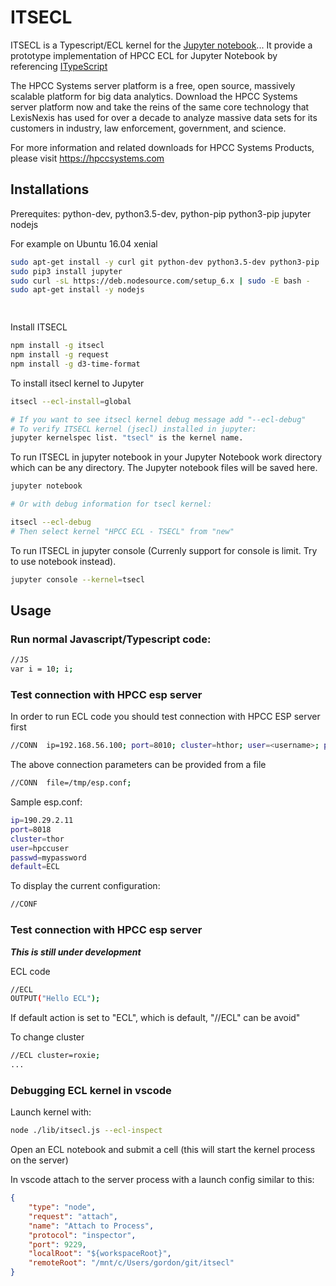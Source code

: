# ITSECL

ITSECL is a Typescript/ECL kernel for the [Jupyter notebook](http://jupyter.org/)...
It provide a prototype implementation of HPCC ECL for Jupyter Notebook by referencing [ITypeScript](https://github.com/nearbydelta/itypescript)

The HPCC Systems server platform is a free, open source, massively scalable platform for big data analytics. Download the HPCC Systems server platform now and take the reins of the same core technology that LexisNexis has used for over a decade to analyze massive data sets for its customers in industry, law enforcement, government, and science.

For more information and related downloads for HPCC Systems Products, please visit
https://hpccsystems.com


## Installations

Prerequites:
python-dev, python3.5-dev, python-pip python3-pip jupyter nodejs

For example on Ubuntu 16.04 xenial 
```sh
sudo apt-get install -y curl git python-dev python3.5-dev python3-pip
sudo pip3 install jupyter
sudo curl -sL https://deb.nodesource.com/setup_6.x | sudo -E bash -
sudo apt-get install -y nodejs

 
```
Install ITSECL
```sh
npm install -g itsecl
npm install -g request
npm install -g d3-time-format

```
To install itsecl kernel to Jupyter 
```sh
itsecl --ecl-install=global

# If you want to see itsecl kernel debug message add "--ecl-debug"
# To verify ITSECL kernel (jsecl) installed in jupyter:
jupyter kernelspec list. "tsecl" is the kernel name.
```
To run ITSECL in jupyter notebook in your Jupyter Notebook work directory which can be any directory. The Jupyter notebook files will be saved here.
```sh
jupyter notebook

# Or with debug information for tsecl kernel:

itsecl --ecl-debug   
# Then select kernel "HPCC ECL - TSECL" from "new"
```
To run ITSECL in jupyter console (Currenly support for console is limit. Try to use notebook instead). 
```sh
jupyter console --kernel=tsecl
```

## Usage

### Run normal Javascript/Typescript code:
```sh
//JS
var i = 10; i;
```

### Test connection with HPCC esp server

In order to run ECL code you should test connection with HPCC ESP server first 
```sh
//CONN  ip=192.168.56.100; port=8010; cluster=hthor; user=<username>; password=<password>;
```
The above connection parameters can be provided from a file
```sh
//CONN  file=/tmp/esp.conf;
```
Sample esp.conf:
```sh
ip=190.29.2.11
port=8018
cluster=thor
user=hpccuser
passwd=mypassword
default=ECL
```

To display the current configuration:
```sh
//CONF
```

### Test connection with HPCC esp server
***This is still under development***

ECL code
```sh
//ECL
OUTPUT("Hello ECL");
```
If default action is set to "ECL", which is default, "//ECL" can be avoid"


To change cluster 
```sh
//ECL cluster=roxie;
...
```

### Debugging ECL kernel in vscode

Launch kernel with:
```sh
node ./lib/itsecl.js --ecl-inspect
```

Open an ECL notebook and submit a cell (this will start the kernel process on the server)

In vscode attach to the server process with a launch config similar to this:
```json
{
    "type": "node",
    "request": "attach",
    "name": "Attach to Process",
    "protocol": "inspector",
    "port": 9229,
    "localRoot": "${workspaceRoot}",
    "remoteRoot": "/mnt/c/Users/gordon/git/itsecl"
}
```
